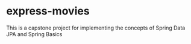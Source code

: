 # express-movies
This is a capstone project for implementing the concepts of Spring Data JPA and Spring Basics
